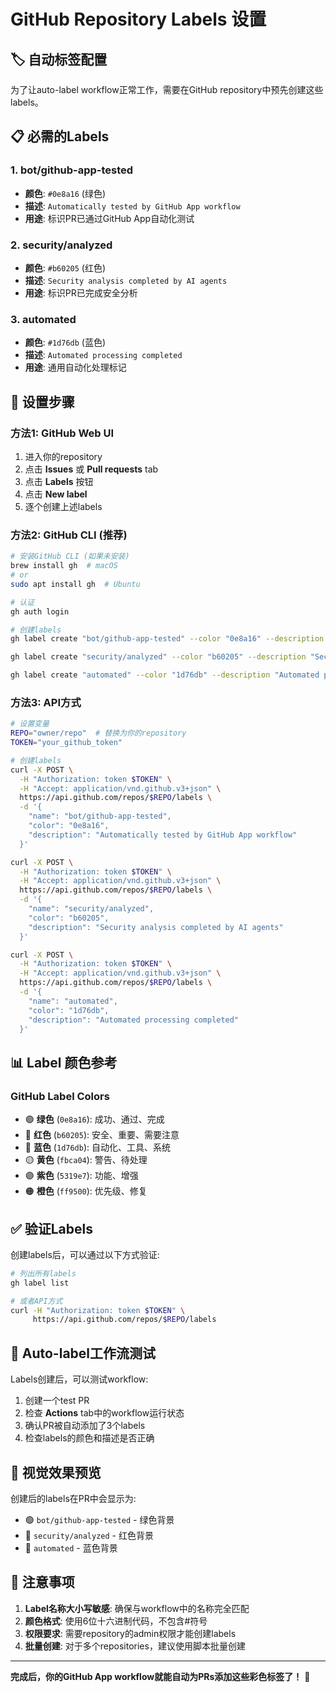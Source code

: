 # GitHub Repository Labels 设置

## 🏷️ 自动标签配置

为了让auto-label workflow正常工作，需要在GitHub repository中预先创建这些labels。

## 📋 必需的Labels

### 1. bot/github-app-tested
- **颜色**: `#0e8a16` (绿色)
- **描述**: `Automatically tested by GitHub App workflow`
- **用途**: 标识PR已通过GitHub App自动化测试

### 2. security/analyzed  
- **颜色**: `#b60205` (红色)
- **描述**: `Security analysis completed by AI agents`
- **用途**: 标识PR已完成安全分析

### 3. automated
- **颜色**: `#1d76db` (蓝色) 
- **描述**: `Automated processing completed`
- **用途**: 通用自动化处理标记

## 🔧 设置步骤

### 方法1: GitHub Web UI
1. 进入你的repository
2. 点击 **Issues** 或 **Pull requests** tab
3. 点击 **Labels** 按钮
4. 点击 **New label** 
5. 逐个创建上述labels

### 方法2: GitHub CLI (推荐)
```bash
# 安装GitHub CLI (如果未安装)
brew install gh  # macOS
# or
sudo apt install gh  # Ubuntu

# 认证
gh auth login

# 创建labels
gh label create "bot/github-app-tested" --color "0e8a16" --description "Automatically tested by GitHub App workflow"

gh label create "security/analyzed" --color "b60205" --description "Security analysis completed by AI agents"  

gh label create "automated" --color "1d76db" --description "Automated processing completed"
```

### 方法3: API方式
```bash
# 设置变量
REPO="owner/repo"  # 替换为你的repository
TOKEN="your_github_token"

# 创建labels
curl -X POST \
  -H "Authorization: token $TOKEN" \
  -H "Accept: application/vnd.github.v3+json" \
  https://api.github.com/repos/$REPO/labels \
  -d '{
    "name": "bot/github-app-tested",
    "color": "0e8a16", 
    "description": "Automatically tested by GitHub App workflow"
  }'

curl -X POST \
  -H "Authorization: token $TOKEN" \
  -H "Accept: application/vnd.github.v3+json" \
  https://api.github.com/repos/$REPO/labels \
  -d '{
    "name": "security/analyzed",
    "color": "b60205",
    "description": "Security analysis completed by AI agents"  
  }'

curl -X POST \
  -H "Authorization: token $TOKEN" \
  -H "Accept: application/vnd.github.v3+json" \
  https://api.github.com/repos/$REPO/labels \
  -d '{
    "name": "automated", 
    "color": "1d76db",
    "description": "Automated processing completed"
  }'
```

## 📊 Label 颜色参考

### GitHub Label Colors
- 🟢 **绿色** (`0e8a16`): 成功、通过、完成
- 🔴 **红色** (`b60205`): 安全、重要、需要注意  
- 🔵 **蓝色** (`1d76db`): 自动化、工具、系统
- 🟡 **黄色** (`fbca04`): 警告、待处理
- 🟣 **紫色** (`5319e7`): 功能、增强
- 🟠 **橙色** (`ff9500`): 优先级、修复

## ✅ 验证Labels

创建labels后，可以通过以下方式验证:

```bash
# 列出所有labels
gh label list

# 或者API方式
curl -H "Authorization: token $TOKEN" \
     https://api.github.com/repos/$REPO/labels
```

## 🔄 Auto-label工作流测试

Labels创建后，可以测试workflow:

1. 创建一个test PR
2. 检查 **Actions** tab中的workflow运行状态
3. 确认PR被自动添加了3个labels
4. 检查labels的颜色和描述是否正确

## 🎨 视觉效果预览

创建后的labels在PR中会显示为:
- 🟢 `bot/github-app-tested` - 绿色背景
- 🔴 `security/analyzed` - 红色背景  
- 🔵 `automated` - 蓝色背景

## 📝 注意事项

1. **Label名称大小写敏感**: 确保与workflow中的名称完全匹配
2. **颜色格式**: 使用6位十六进制代码，不包含#符号
3. **权限要求**: 需要repository的admin权限才能创建labels
4. **批量创建**: 对于多个repositories，建议使用脚本批量创建

---

**完成后，你的GitHub App workflow就能自动为PRs添加这些彩色标签了！** 🎉 